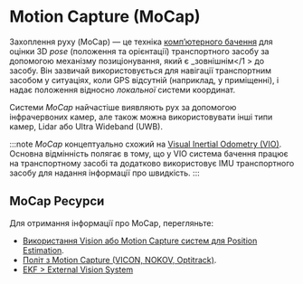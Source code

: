 # Motion Capture (MoCap)

Захоплення руху (MoCap) — це техніка [комп’ютерного бачення](https://en.wikipedia.org/wiki/Computer_vision) для оцінки 3D _pose_ (положення та орієнтації) транспортного засобу за допомогою механізму позиціонування, який є _зовнішнім</1 > до засобу. Він зазвичай використовується для навігації транспортним засобом у ситуаціях, коли GPS відсутній (наприклад, у приміщенні), і надає положення відносно _локальної_ системи координат.</p>

Системи _MoCap_ найчастіше виявляють рух за допомогою інфрачервоних камер, але також можна використовувати інші типи камер, Lidar або Ultra Wideband (UWB).

:::note
_MoCap_ концептуально схожий на [Visual Inertial Odometry (VIO)](../computer_vision/visual_inertial_odometry.md). Основна відмінність полягає в тому, що у VIO система бачення працює на транспортному засобі та додатково використовує IMU транспортного засобу для надання інформації про швидкість.
:::

## MoCap Ресурси

Для отримання інформації про MoCap, перегляньте:

- [Використання Vision або Motion Capture систем для Position Estimation](../ros/external_position_estimation.md). <!-- bring across info into user guide? -->
- [Політ з Motion Capture (VICON, NOKOV, Optitrack)](../tutorials/motion-capture.md). <!-- bring across info into user guide? -->
- [EKF > External Vision System](../advanced_config/tuning_the_ecl_ekf.md#external-vision-system)
